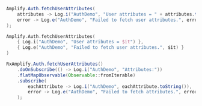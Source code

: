<amplify-block-switcher> <amplify-block name="Java">

```java
Amplify.Auth.fetchUserAttributes(
    attributes -> Log.i("AuthDemo", "User attributes = " + attributes.toString()),
    error -> Log.e("AuthDemo", "Failed to fetch user attributes.", error)
);
```

</amplify-block> <amplify-block name="Kotlin">

```kotlin
Amplify.Auth.fetchUserAttributes(
    { Log.i("AuthDemo", "User attributes = $it") },
    { Log.e("AuthDemo", "Failed to fetch user attributes.", $it) }
)
```

</amplify-block> <amplify-block name="RxJava">

```java
RxAmplify.Auth.fetchUserAttributes()
    .doOnSubscribe(() -> Log.i("AuthDemo", "Attributes:"))
    .flatMapObservable(Observable::fromIterable)
    .subscribe(
        eachAttribute -> Log.i("AuthDemo", eachAttribute.toString()),
        error -> Log.e("AuthDemo", "Failed to fetch attributes.", error)
    );
```

</amplify-block> </amplify-block-switcher>
